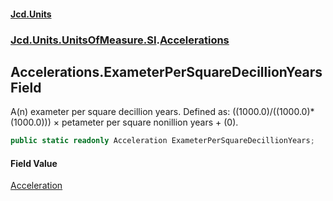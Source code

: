 #### [Jcd.Units](index.md 'index')
### [Jcd.Units.UnitsOfMeasure.SI](Jcd.Units.UnitsOfMeasure.SI.md 'Jcd.Units.UnitsOfMeasure.SI').[Accelerations](Accelerations.md 'Jcd.Units.UnitsOfMeasure.SI.Accelerations')

## Accelerations.ExameterPerSquareDecillionYears Field

A(n) exameter per square decillion years. Defined as: ((1000.0)/((1000.0)*(1000.0))) × petameter per square nonillion years + (0).

```csharp
public static readonly Acceleration ExameterPerSquareDecillionYears;
```

#### Field Value
[Acceleration](Acceleration.md 'Jcd.Units.UnitTypes.Acceleration')